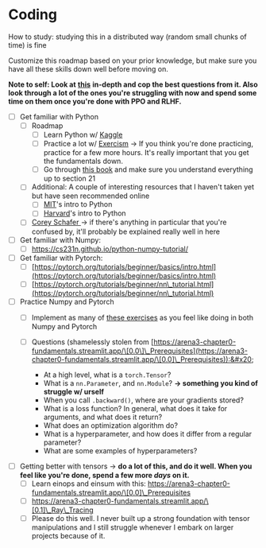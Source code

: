 # Coding

How to study: studying this in a distributed way (random small chunks of time) is fine &#x20;

Customize this roadmap based on your prior knowledge, but make sure you have all these skills down well before moving on.&#x20;

**Note to self: Look at** [**this**](https://arena3-chapter0-fundamentals.streamlit.app/\[0.0]\_Prerequisites) **in-depth and cop the best questions from it. Also look through a lot of the ones you're struggling with now and spend some time on them once you're done with PPO and RLHF.**&#x20;

* [ ] Get familiar with Python&#x20;
  * [ ] Roadmap
    * [ ] Learn Python w/ [Kaggle](https://www.kaggle.com/learn/python)
    * [ ] Practice a lot w/ [Exercism](https://exercism.org/tracksbe/python) -> If you think you're done practicing, practice for a few more hours. It's really important that you get the fundamentals down.&#x20;
    * [ ] Go through [this book](https://book.pythontips.com/en/latest/) and make sure you understand everything up to section 21
  * [ ] Additional: A couple of interesting resources that I haven't taken yet but have seen recommended online
    * [ ] [MIT](https://ocw.mit.edu/courses/6-0001-introduction-to-computer-science-and-programming-in-python-fall-2016/pages/syllabus/)'s intro to Python
    * [ ] [Harvard](https://cs50.harvard.edu/python/2022/)'s intro to Python
  * [ ] [Corey Schafer ](https://www.youtube.com/playlist?list=PL-osiE80TeTt2d9bfVyTiXJA-UTHn6WwU) -> if there's anything in particular that you're confused by, it'll probably be explained really well in here
* [ ] Get familiar with Numpy:&#x20;
  * [ ] https://cs231n.github.io/python-numpy-tutorial/
* [ ] Get familiar with Pytorch:
  * [ ] [https://pytorch.org/tutorials/beginner/basics/intro.html](https://pytorch.org/tutorials/beginner/basics/intro.html)
  * [ ] [https://pytorch.org/tutorials/beginner/nn\_tutorial.html](https://pytorch.org/tutorials/beginner/nn\_tutorial.html)
* [ ] Practice Numpy and Pytorch
  * [ ] Implement as many of [these exercises](ps://github.com/rougier/numpy-100/blob/master/100\_Numpy\_exercises.ipynb) as you feel like doing in both Numpy and Pytorch
  *   [ ] Questions (shamelessly stolen from [https://arena3-chapter0-fundamentals.streamlit.app/\[0.0\]\_Prerequisites](https://arena3-chapter0-fundamentals.streamlit.app/\[0.0]\_Prerequisites)):&#x20;

      * At a high level, what is a `torch.Tensor`?
      * What is a `nn.Parameter`, and `nn.Module`? **-> something you kind of struggle w/ urself**
      * When you call `.backward()`, where are your gradients stored?
      * What is a loss function? In general, what does it take for arguments, and what does it return?
      * What does an optimization algorithm do?
      * What is a hyperparameter, and how does it differ from a regular parameter?
      * What are some examples of hyperparameters?

      &#x20;
* [ ] Getting better with tensors -> **do a lot of this, and do it well. When you feel like you're done, spend a few more **_**days**_** on it.**&#x20;
  * [ ] Learn einops and einsum with this: https://arena3-chapter0-fundamentals.streamlit.app/\[0.0]\_Prerequisites
  * [ ] https://arena3-chapter0-fundamentals.streamlit.app/\[0.1]\_Ray\_Tracing
  * [ ] Please do this well. I never built up a strong foundation with tensor manipulations and I still struggle whenever I embark on larger projects because of it.&#x20;
